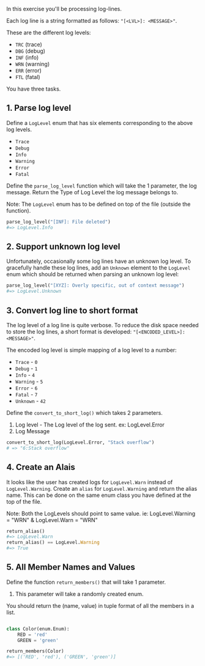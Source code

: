 In this exercise you'll be processing log-lines.

Each log line is a string formatted as follows: `"[<LVL>]: <MESSAGE>"`.

These are the different log levels:

- `TRC` (trace)
- `DBG` (debug)
- `INF` (info)
- `WRN` (warning)
- `ERR` (error)
- `FTL` (fatal)

You have three tasks.

## 1. Parse log level

Define a `LogLevel` enum that has six elements corresponding to the above log levels.

- `Trace`
- `Debug`
- `Info`
- `Warning`
- `Error`
- `Fatal`

Define the `parse_log_level` function which will take the 1 parameter, the log message. Return the Type of Log Level the log message belongs to.

Note: The `LogLevel` enum has to be defined on top of the file (outside the function).

```python
parse_log_level("[INF]: File deleted")
#=> LogLevel.Info
```

## 2. Support unknown log level

Unfortunately, occasionally some log lines have an unknown log level. To gracefully handle these log lines, add an `Unknown` element to the `LogLevel` enum which should be returned when parsing an unknown log level:

```python
parse_log_level("[XYZ]: Overly specific, out of context message")
#=> LogLevel.Unknown
```

## 3. Convert log line to short format

The log level of a log line is quite verbose. To reduce the disk space needed to store the log lines, a short format is developed: `"[<ENCODED_LEVEL>]:<MESSAGE>"`.

The encoded log level is simple mapping of a log level to a number:

- `Trace` - `0`
- `Debug` - `1`
- `Info` - `4`
- `Warning` - `5`
- `Error` - `6`
- `Fatal` - `7`
- `Unknown` - `42`

Define the `convert_to_short_log()` which takes 2 parameters.

1. Log level - The Log level of the log sent. ex: LogLevel.Error
2. Log Message

```python
convert_to_short_log(LogLevel.Error, "Stack overflow")
# => "6:Stack overflow"
```

## 4. Create an Alais

It looks like the user has created logs for `LogLevel.Warn` instead of `LogLevel.Warning`. Create an `alias` for `LogLevel.Warning` and return the alias name. This can be done on the same enum class you have defined at the top of the file.

Note: Both the LogLevels should point to same value. ie: LogLevel.Warning = "WRN" & LogLevel.Warn = "WRN"

```python
return_alias()
#=> LogLevel.Warn
return_alias() == LogLevel.Warning
#=> True
```

## 5. All Member Names and Values

Define the function `return_members()` that will take 1 parameter.

1. This parameter will take a randomly created enum.

You should return the (name, value) in tuple format of all the members in a list.

```python

class Color(enum.Enum):
    RED = 'red'
    GREEN = 'green'

return_members(Color)
#=> [('RED', 'red'), ('GREEN', 'green')]
```
